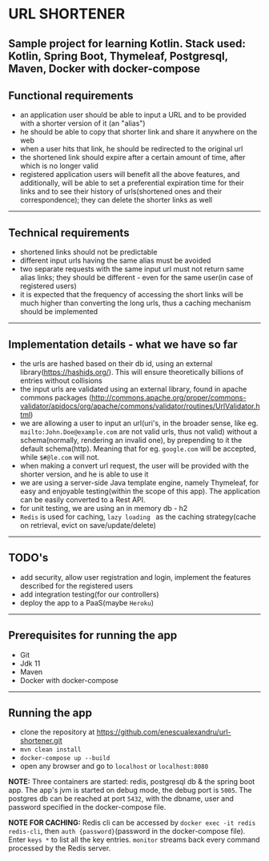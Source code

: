 # URL SHORTENER

Sample project for learning Kotlin. Stack used: Kotlin, Spring Boot, Thymeleaf, Postgresql, Maven,
Docker with docker-compose
---

## Functional requirements

- an application user should be able to input a URL and to be provided with a shorter version of it (an "alias")
- he should be able to copy that shorter link and share it anywhere on the web
- when a user hits that link, he should be redirected to the original url
- the shortened link should expire after a certain amount of time, after which is no longer valid
- registered application users will benefit all the above features, and additionally, will be able to set a preferential
  expiration time for their links and to see their history of urls(shortened ones and their correspondence); they can
  delete the shorter links as well

---

## Technical requirements

- shortened links should not be predictable
- different input urls having the same alias must be avoided
- two separate requests with the same input url must not return same alias links; they should be different - even for
  the same user(in case of registered users)
- it is expected that the frequency of accessing the short links will be much higher than converting the long urls, thus
  a caching mechanism should be implemented

---

## Implementation details - what we have so far

- the urls are hashed based on their db id, using an external library(https://hashids.org/). This will ensure
  theoretically billions of entries without collisions
- the input urls are validated using an external library, found in apache commons packages
  (http://commons.apache.org/proper/commons-validator/apidocs/org/apache/commons/validator/routines/UrlValidator.html)
- we are allowing a user to input an url(uri's, in the broader sense, like eg. `mailto:John.Doe@example.com` are not valid urls, thus not valid)
without a schema(normally, rendering an invalid one), by prepending to it the default schema(http).
Meaning that for eg. `google.com` will be accepted, while `$#@le.com` will not.
- when making a convert url request, the user will be provided with the shorter version, and he is able to use it
- we are using a server-side Java template engine, namely Thymeleaf, for easy and enjoyable testing(within the scope of
  this app). The application can be easily converted to a Rest API.
- for unit testing, we are using an in memory db - h2
- `Redis` is used for caching, `lazy loading ` as the caching strategy(cache on retrieval, evict on save/update/delete)

---

## TODO's

- add security, allow user registration and login, implement the features described for the registered users
- add integration testing(for our controllers)
- deploy the app to a PaaS(maybe `Heroku`)

---

## Prerequisites for running the app

- Git
- Jdk 11
- Maven
- Docker with docker-compose

---

## Running the app

- clone the repository at https://github.com/enescualexandru/url-shortener.git
- `mvn clean install`
- `docker-compose up --build`
- open any browser and go to `localhost` or `localhost:8080`

**NOTE:** Three containers are started: redis, postgresql db & the spring boot app. The app's jvm
is started on debug mode, the debug port is `5005`. The postgres db can be reached at port `5432`, with the dbname, user
and password specified in the docker-compose file.

**NOTE FOR CACHING:**  Redis cli can be accessed by `docker exec -it redis redis-cli`, then `auth {password}`(password in the docker-compose file).
Enter `keys *` to list all the key entries. `monitor` streams back every command processed by the Redis server.
